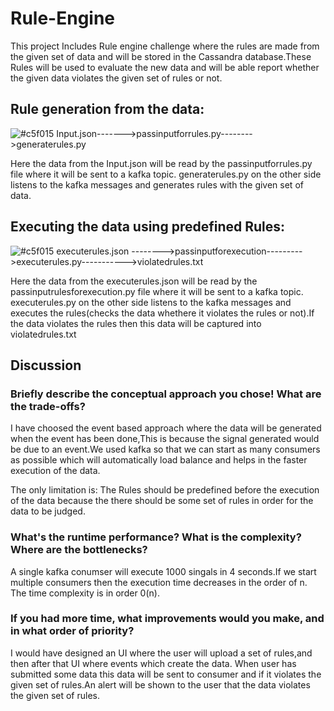 # Rule-Engine

This project Includes Rule engine challenge where the rules are made from the given set of data and will be stored in the Cassandra database.These Rules will be used to evaluate the new data and will be able report whether the given data violates the given set of rules or not.



## Rule generation from the data:

![#c5f015](https://placehold.it/15/c5f015/000000?text=+) Input.json------->passinputforrules.py-------->generaterules.py

Here the data from the Input.json will be read by the passinputforrules.py file where it will be sent to a kafka topic.
generaterules.py on the other side listens to the kafka messages and generates rules with the given set of data.



## Executing the data using predefined Rules:

![#c5f015](https://placehold.it/15/c5f015/000000?text=+) executerules.json -------->passinputforexecution--------->executerules.py----------->violatedrules.txt

Here the data from the executerules.json will be read by the passinputrulesforexecution.py file where it will be sent to a kafka topic.
executerules.py on the other side listens to the kafka messages and executes the rules(checks the data whethere it violates the rules or not).If the data violates the rules then this data will be captured into violatedrules.txt



## Discussion

### Briefly describe the conceptual approach you chose! What are the trade-offs?
I have choosed the event based approach where the data will be generated when the event has been done,This is because the signal generated would be due to an event.We used kafka so that we can start as many consumers as possible which will automatically load balance and helps in the faster execution of the data.
 
 The only limitation is:
 The Rules should be predefined before the execution of the data because the there should be some set of rules in order for the data to be judged.

### What's the runtime performance? What is the complexity? Where are the bottlenecks?
A single kafka conumser will execute 1000 singals in 4 seconds.If we start multiple consumers then the execution time decreases in the order of n. The time complexity is in order 0(n).

### If you had more time, what improvements would you make, and in what order of priority?
I would have designed an UI where the user will upload a set of rules,and then after that UI where events which create the data.
When user has submitted some data this data will be sent to consumer and if it violates the given set of rules.An alert will be shown to the user that the data violates the given set of rules.
